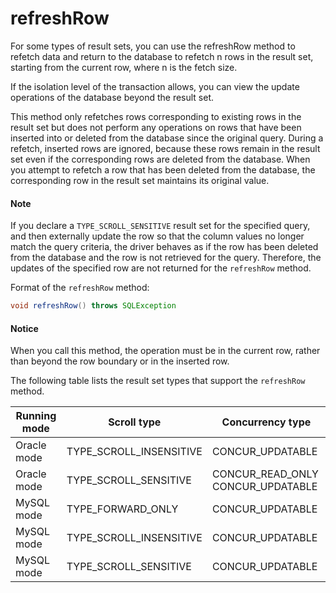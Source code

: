 # refreshRow

For some types of result sets, you can use the refreshRow method to refetch data and return to the database to refetch n rows in the result set, starting from the current row, where n is the fetch size.

If the isolation level of the transaction allows, you can view the update operations of the database beyond the result set.

This method only refetches rows corresponding to existing rows in the result set but does not perform any operations on rows that have been inserted into or deleted from the database since the original query. During a refetch, inserted rows are ignored, because these rows remain in the result set even if the corresponding rows are deleted from the database. When you attempt to refetch a row that has been deleted from the database, the corresponding row in the result set maintains its original value.

  <main id="notice" type='explain'>
    <h4>Note</h4>
    <p>If you declare a <code>TYPE_SCROLL_SENSITIVE</code> result set for the specified query, and then externally update the row so that the column values no longer match the query criteria, the driver behaves as if the row has been deleted from the database and the row is not retrieved for the query. Therefore, the updates of the specified row are not returned for the <code>refreshRow</code> method. </p>
  </main>

Format of the `refreshRow` method:

```java
void refreshRow() throws SQLException
```


  <main id="notice" type='notice'>
    <h4>Notice</h4>
    <p>When you call this method, the operation must be in the current row, rather than beyond the row boundary or in the inserted row. </p>
  </main>

The following table lists the result set types that support the `refreshRow` method.


| Running mode | Scroll type | Concurrency type |
|--------------------|-------------------|--------------------------|
| Oracle mode | TYPE_SCROLL_INSENSITIVE | CONCUR_UPDATABLE |
| Oracle mode | TYPE_SCROLL_SENSITIVE | CONCUR_READ_ONLY CONCUR_UPDATABLE |
| MySQL mode | TYPE_FORWARD_ONLY | CONCUR_UPDATABLE |
| MySQL mode | TYPE_SCROLL_INSENSITIVE | CONCUR_UPDATABLE |
| MySQL mode | TYPE_SCROLL_SENSITIVE | CONCUR_UPDATABLE |


